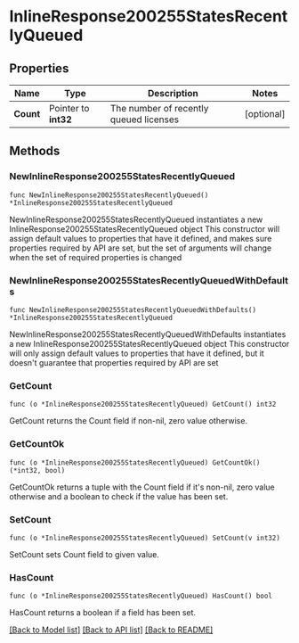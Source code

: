 # InlineResponse200255StatesRecentlyQueued

## Properties

Name | Type | Description | Notes
------------ | ------------- | ------------- | -------------
**Count** | Pointer to **int32** | The number of recently queued licenses | [optional] 

## Methods

### NewInlineResponse200255StatesRecentlyQueued

`func NewInlineResponse200255StatesRecentlyQueued() *InlineResponse200255StatesRecentlyQueued`

NewInlineResponse200255StatesRecentlyQueued instantiates a new InlineResponse200255StatesRecentlyQueued object
This constructor will assign default values to properties that have it defined,
and makes sure properties required by API are set, but the set of arguments
will change when the set of required properties is changed

### NewInlineResponse200255StatesRecentlyQueuedWithDefaults

`func NewInlineResponse200255StatesRecentlyQueuedWithDefaults() *InlineResponse200255StatesRecentlyQueued`

NewInlineResponse200255StatesRecentlyQueuedWithDefaults instantiates a new InlineResponse200255StatesRecentlyQueued object
This constructor will only assign default values to properties that have it defined,
but it doesn't guarantee that properties required by API are set

### GetCount

`func (o *InlineResponse200255StatesRecentlyQueued) GetCount() int32`

GetCount returns the Count field if non-nil, zero value otherwise.

### GetCountOk

`func (o *InlineResponse200255StatesRecentlyQueued) GetCountOk() (*int32, bool)`

GetCountOk returns a tuple with the Count field if it's non-nil, zero value otherwise
and a boolean to check if the value has been set.

### SetCount

`func (o *InlineResponse200255StatesRecentlyQueued) SetCount(v int32)`

SetCount sets Count field to given value.

### HasCount

`func (o *InlineResponse200255StatesRecentlyQueued) HasCount() bool`

HasCount returns a boolean if a field has been set.


[[Back to Model list]](../README.md#documentation-for-models) [[Back to API list]](../README.md#documentation-for-api-endpoints) [[Back to README]](../README.md)


